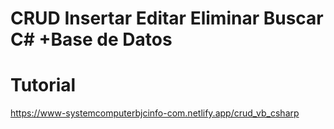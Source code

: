 # CRUD Insertar Editar Eliminar Buscar C# +Base de Datos


    
    
    
  

# Tutorial 
https://www-systemcomputerbjcinfo-com.netlify.app/crud_vb_csharp
